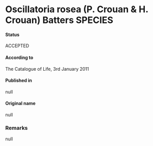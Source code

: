 # Oscillatoria rosea (P. Crouan & H. Crouan) Batters SPECIES

#### Status
ACCEPTED

#### According to
The Catalogue of Life, 3rd January 2011

#### Published in
null

#### Original name
null

### Remarks
null